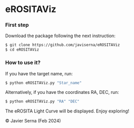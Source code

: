# eROSITAViz

### First step
Download the package following the next instruction:

```zsh
$ git clone https://github.com/javiserna/eROSITAViz
$ cd eROSITAViz

```
### How to use it?
If you have the target name, run:

```zsh
$ python eROSITAViz.py "Star_name"
```
Alternatively, if you have the coordinates RA, DEC, run:

```zsh
$ python eROSITAViz.py "RA" "DEC"
```

The eROSITA Light Curve will be displayed. Enjoy exploring!

© Javier Serna (Feb 2024)

